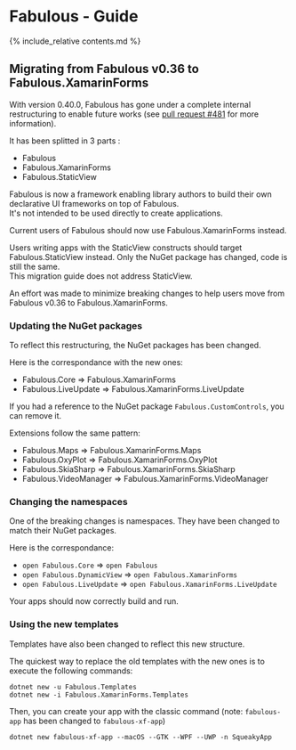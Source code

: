 Fabulous - Guide
=======

{% include_relative contents.md %}

Migrating from Fabulous v0.36 to Fabulous.XamarinForms
--------

With version 0.40.0, Fabulous has gone under a complete internal restructuring to enable future works (see [pull request #481](https://github.com/fsprojects/Fabulous/pull/481) for more information).

It has been splitted in 3 parts :
- Fabulous
- Fabulous.XamarinForms
- Fabulous.StaticView

Fabulous is now a framework enabling library authors to build their own declarative UI frameworks on top of Fabulous.  
It's not intended to be used directly to create applications.

Current users of Fabulous should now use Fabulous.XamarinForms instead.

Users writing apps with the StaticView constructs should target Fabulous.StaticView instead. Only the NuGet package has changed, code is still the same.  
This migration guide does not address StaticView.

An effort was made to minimize breaking changes to help users move from Fabulous v0.36 to Fabulous.XamarinForms.

### Updating the NuGet packages

To reflect this restructuring, the NuGet packages has been changed.

Here is the correspondance with the new ones:
- Fabulous.Core => Fabulous.XamarinForms
- Fabulous.LiveUpdate => Fabulous.XamarinForms.LiveUpdate

If you had a reference to the NuGet package `Fabulous.CustomControls`, you can remove it.

Extensions follow the same pattern:
- Fabulous.Maps => Fabulous.XamarinForms.Maps
- Fabulous.OxyPlot => Fabulous.XamarinForms.OxyPlot
- Fabulous.SkiaSharp => Fabulous.XamarinForms.SkiaSharp
- Fabulous.VideoManager => Fabulous.XamarinForms.VideoManager

### Changing the namespaces

One of the breaking changes is namespaces. They have been changed to match their NuGet packages.

Here is the correspondance:
- `open Fabulous.Core` => `open Fabulous`
- `open Fabulous.DynamicView` => `open Fabulous.XamarinForms`
- `open Fabulous.LiveUpdate` => `open Fabulous.XamarinForms.LiveUpdate`

Your apps should now correctly build and run.

### Using the new templates

Templates have also been changed to reflect this new structure.

The quickest way to replace the old templates with the new ones is to execute the following commands:
```
dotnet new -u Fabulous.Templates
dotnet new -i Fabulous.XamarinForms.Templates
```

Then, you can create your app with the classic command (note: `fabulous-app` has been changed to `fabulous-xf-app`)
```
dotnet new fabulous-xf-app --macOS --GTK --WPF --UWP -n SqueakyApp
```